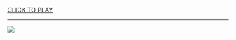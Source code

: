 
<a href="https://premium76.site?title=games_websites_unblocked&ref=13M">CLICK TO PLAY</a></h3>
<hr>

<a href="https://premium76.site?title=games_websites_unblocked&ref=13M"><img src="https://clearcache.store/games.png"></a>


